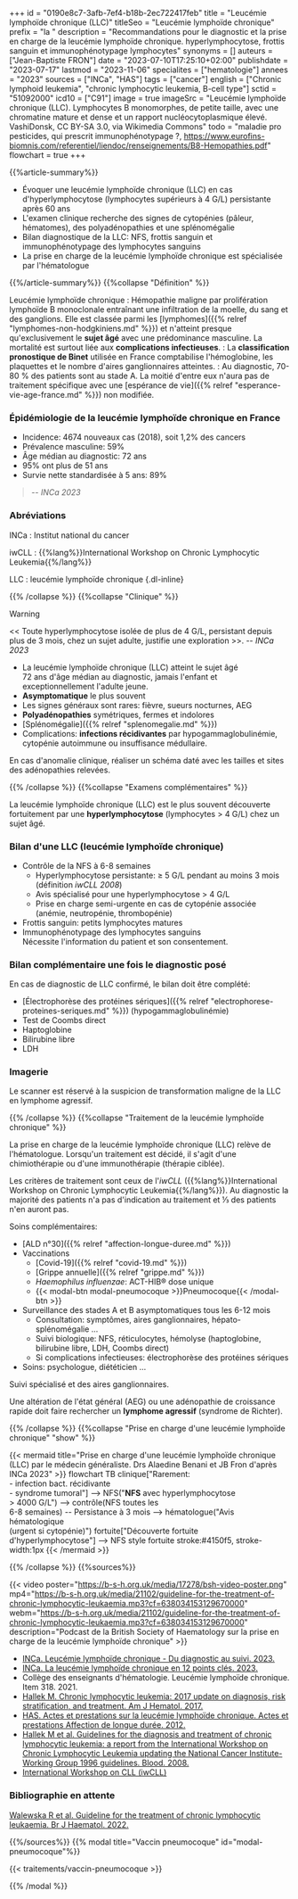 +++
id = "0190e8c7-3afb-7ef4-b18b-2ec722417feb"
title = "Leucémie lymphoïde chronique (LLC)"
titleSeo = "Leucémie lymphoïde chronique"
prefix = "la "
description = "Recommandations pour le diagnostic et la prise en charge de la leucémie lymphoïde chronique. hyperlymphocytose, frottis sanguin et immunophénotypage lymphocytes"
synonyms = []
auteurs = ["Jean-Baptiste FRON"]
date = "2023-07-10T17:25:10+02:00"
publishdate = "2023-07-17"
lastmod = "2023-11-06"
specialites = ["hematologie"]
annees = "2023"
sources = ["INCa", "HAS"]
tags = ["cancer"]
english = ["Chronic lymphoid leukemia", "chronic lymphocytic leukemia, B-cell type"]
sctid = "51092000"
icd10 = ["C91"]
image = true
imageSrc = "Leucémie lymphoïde chronique (LLC). Lymphocytes B monomorphes, de petite taille, avec une chromatine mature et dense et un rapport nucléocytoplasmique élevé. VashiDonsk, CC BY-SA 3.0, via Wikimedia Commons"
todo = "maladie pro pesticides, qui prescrit immunophénotypage ?, https://www.eurofins-biomnis.com/referentiel/liendoc/renseignements/B8-Hemopathies.pdf"
flowchart = true
+++

{{%article-summary%}}

- Évoquer une leucémie lymphoïde chronique (LLC) en cas d'hyperlymphocytose (lymphocytes supérieurs à 4 G/L) persistante après 60 ans
- L'examen clinique recherche des signes de cytopénies (pâleur, hématomes), des polyadénopathies et une splénomégalie
- Bilan diagnostique de la LLC: NFS, frottis sanguin et immunophénotypage des lymphocytes sanguins
- La prise en charge de la leucémie lymphoïde chronique est spécialisée par l'hématologue

{{%/article-summary%}}
{{%collapse "Définition" %}}

Leucémie lymphoïde chronique
: Hémopathie maligne par prolifération lymphoïde B monoclonale entraînant une infiltration de la moelle, du sang et des ganglions. Elle est classée parmi les [lymphomes]({{% relref "lymphomes-non-hodgkiniens.md" %}}) et n'atteint presque qu'exclusivement le **sujet âgé** avec une prédominance masculine. La mortalité est surtout liée aux **complications infectieuses**.
: La **classification pronostique de Binet** utilisée en France comptabilise l'hémoglobine, les plaquettes et le nombre d'aires ganglionnaires atteintes.
: Au diagnostic, 70-80 % des patients sont au stade A. La moitié d'entre eux n'aura pas de traitement spécifique avec une [espérance de vie]({{% relref "esperance-vie-age-france.md" %}}) non modifiée.

### Épidémiologie de la leucémie lymphoïde chronique en France

- Incidence: 4674 nouveaux cas (2018), soit 1,2% des cancers
- Prévalence masculine: 59%
- Âge médian au diagnostic: 72 ans
- 95% ont plus de 51 ans
- Survie nette standardisée à 5 ans: 89%

> -- *INCa 2023*

### Abréviations

INCa
: Institut national du cancer

iwCLL
: {{%lang%}}International Workshop on Chronic Lymphocytic Leukemia{{%/lang%}}

LLC
: leucémie lymphoïde chronique
{.dl-inline}

{{% /collapse %}}
{{%collapse "Clinique" %}}

> [!WARNING]
> << Toute hyperlymphocytose isolée de plus de 4 G/L, persistant depuis plus de 3 mois, chez un sujet adulte, justifie une exploration >>. -- *INCa 2023*

- La leucémie lymphoïde chronique (LLC) atteint le sujet âgé  
  72 ans d'âge médian au diagnostic, jamais l'enfant et exceptionnellement l'adulte jeune.
- **Asymptomatique** le plus souvent
- Les signes généraux sont rares: fièvre, sueurs nocturnes, AEG
- **Polyadénopathies** symétriques, fermes et indolores
- [Splénomégalie]({{% relref "splenomegalie.md" %}})
- Complications: **infections récidivantes** par hypogammaglobulinémie, cytopénie autoimmune ou insuffisance médullaire.

En cas d'anomalie clinique, réaliser un schéma daté avec les tailles et sites des adénopathies relevées.

{{% /collapse %}}
{{%collapse "Examens complémentaires" %}}

La leucémie lymphoïde chronique (LLC) est le plus souvent découverte fortuitement par une **hyperlymphocytose** (lymphocytes > 4 G/L) chez un sujet âgé.

### Bilan d'une LLC (leucémie lymphoïde chronique)

- Contrôle de la NFS à 6-8 semaines
  - Hyperlymphocytose persistante: ≥ 5 G/L pendant au moins 3 mois (définition *iwCLL 2008*)
  - Avis spécialisé pour une hyperlymphocytose > 4 G/L
  - Prise en charge semi-urgente en cas de cytopénie associée (anémie, neutropénie, thrombopénie)
- Frottis sanguin: petits lymphocytes matures
- Immunophénotypage des lymphocytes sanguins  
  Nécessite l'information du patient et son consentement.

### Bilan complémentaire une fois le diagnostic posé

En cas de diagnostic de LLC confirmé, le bilan doit être complété:

- [Électrophorèse des protéines sériques]({{% relref "electrophorese-proteines-seriques.md" %}}) (hypogammaglobulinémie)
- Test de Coombs direct
- Haptoglobine
- Bilirubine libre
- LDH

### Imagerie

Le scanner est réservé à la suspicion de transformation maligne de la LLC en lymphome agressif.

{{% /collapse %}}
{{%collapse "Traitement de la leucémie lymphoïde chronique" %}}

La prise en charge de la leucémie lymphoïde chronique (LLC) relève de l'hématologue. Lorsqu'un traitement est décidé, il s'agit d'une chimiothérapie ou d'une immunothérapie (thérapie ciblée).

Les critères de traitement sont ceux de l'*iwCLL* ({{%lang%}}International Workshop on Chronic Lymphocytic Leukemia{{%/lang%}}). Au diagnostic la majorité des patients n'a pas d'indication au traitement et ⅓ des patients n'en auront pas.

Soins complémentaires:

- [ALD n°30]({{% relref "affection-longue-duree.md" %}})
- Vaccinations
  - [Covid-19]({{% relref "covid-19.md" %}})
  - [Grippe annuelle]({{% relref "grippe.md" %}})
  - *Haemophilus influenzae*: ACT-HIB® dose unique
  - {{< modal-btn modal-pneumocoque >}}Pneumocoque{{< /modal-btn >}}
- Surveillance des stades A et B asymptomatiques tous les 6-12 mois
  - Consultation: symptômes, aires ganglionnaires, hépato-splénomégalie ...
  - Suivi biologique: NFS, réticulocytes, hémolyse (haptoglobine, bilirubine libre, LDH, Coombs direct)
  - Si complications infectieuses: électrophorèse des protéines sériques
- Soins: psychologue, diététicien ...

Suivi spécialisé et des aires ganglionnaires.

Une altération de l'état général (AEG) ou une adénopathie de croissance rapide doit faire rechercher un **lymphome agressif** (syndrome de Richter).

{{% /collapse %}}
{{%collapse "Prise en charge d'une leucémie lymphoïde chronique" "show" %}}

{{< mermaid title="Prise en charge d'une leucémie lymphoïde chronique (LLC) par le médecin généraliste. Drs Alaedine Benani et JB Fron d'après INCa 2023" >}}
flowchart TB
  clinique["Rarement:<br>- infection bact. récidivante<br>- syndrome tumoral"] --> NFS("<b>NFS</b> avec hyperlymphocytose<br>> 4000 G/L") --> contrôle(NFS toutes les<br>6-8 semaines) -- Persistance à 3 mois --> hématologue("Avis hématologique<br>(urgent si cytopénie)")
  fortuite["Découverte fortuite<br>d'hyperlymphocytose"] --> NFS
style fortuite stroke:#4150f5, stroke-width:1px
{{< /mermaid >}}

{{% /collapse %}}
{{%sources%}}

{{< video poster="https://b-s-h.org.uk/media/17278/bsh-video-poster.png" mp4="https://b-s-h.org.uk/media/21102/guideline-for-the-treatment-of-chronic-lymphocytic-leukaemia.mp3?cf=638034153129670000" webm="https://b-s-h.org.uk/media/21102/guideline-for-the-treatment-of-chronic-lymphocytic-leukaemia.mp3?cf=638034153129670000" description="Podcast de la British Society of Haematology sur la prise en charge de la leucémie lymphoïde chronique" >}}

- [INCa. Leucémie lymphoïde chronique - Du diagnostic au suivi. 2023.](https://www.e-cancer.fr/Expertises-et-publications/Catalogue-des-publications/Leucemie-lymphoide-chronique-Du-diagnostic-au-suivi)
- [INCa. La leucémie lymphoïde chronique en 12 points clés. 2023.](https://www.e-cancer.fr/Expertises-et-publications/Catalogue-des-publications/La-leucemie-lymphoide-chronique-en-12-points-cles)
- Collège des enseignants d'hématologie. Leucémie lymphoïde chronique. Item 318. 2021.
- [Hallek M. Chronic lymphocytic leukemia: 2017 update on diagnosis, risk stratification, and treatment. Am J Hematol. 2017.](https://onlinelibrary.wiley.com/doi/10.1002/ajh.24826)
- [HAS. Actes et prestations sur la leucémie lymphoïde chronique. Actes et prestations Affection de longue durée. 2012.](https://www.has-sante.fr/jcms/c_1096149/fr/ald-n-30-leucemie-lymphoide-chronique)
- [Hallek M et al. Guidelines for the diagnosis and treatment of chronic lymphocytic leukemia: a report from the International Workshop on Chronic Lymphocytic Leukemia updating the National Cancer Institute-Working Group 1996 guidelines. Blood. 2008.](https://www.ncbi.nlm.nih.gov/pmc/articles/PMC2972576/)
- [International Workshop on CLL (iwCLL)](https://www.iwcll.org)

### Bibliographie en attente

[Walewska R et al. Guideline for the treatment of chronic lymphocytic leukaemia. Br J Haematol. 2022.](https://onlinelibrary.wiley.com/doi/10.1111/bjh.18075)

{{%/sources%}}
{{% modal title="Vaccin pneumocoque" id="modal-pneumocoque"%}}

{{< traitements/vaccin-pneumocoque >}}

{{% /modal %}}
